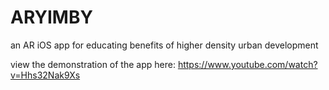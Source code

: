 # ARYIMBY
an AR iOS app for educating benefits of higher density urban development

view the demonstration of the app here:
https://www.youtube.com/watch?v=Hhs32Nak9Xs
